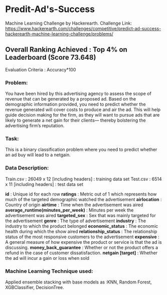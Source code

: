 # Predit-Ad's-Success
Machine Learning Challenge by Hackerearth. 
Challenge Link: https://www.hackerearth.com/challenges/competitive/predict-ad-success-hackerearth-machine-learning-challenge/problems/

## Overall Ranking Achieved : Top 4% on Leaderboard (Score 73.648)
Evaluation Criteria : Accuracy*100

### Problem:
You have been hired by this advertising agency to assess the scope of revenue that can be generated by a proposed ad. Based on the demographic information provided, you need to predict whether the revenue generated will cover costs to produce and air the ad. This will help guide decision making for the firm, as they will want to pursue ads that are likely to generate a net gain for their clients— thereby bolstering the advertising firm’s reputation.

### Task:
This is a binary classification problem where you need to predict whether an ad buy will lead to a netgain.

### Data Description:
Train.csv : 26049 x 12 [including headers] : training data set
Test.csv : 6514 x 11 [including headers] : test data set

**id** : Unique id for each row
**ratings** : Metric out of 1 which represents how much of the targeted demographic watched the advertisement
**airlocation** : Country of origin
**airtime** : Time when the advertisement was aired
**average_runtime(minutes_per_week)** : Minutes per week the advertisement was aired
**targeted_sex** : Sex that was mainly targeted for the advertisement
**genre** : The type of advertisement
**industry** : The industry to which the product belonged
**economic_status** : The economic health during which the show aired
**relationship_status** : The relationship status of the most responsive customers to the advertisement
**expensive** : A general measure of how expensive the product or service is that the ad is discussing.
**money_back_guarantee** : Whether or not the product offers a refund in the case of customer dissatisfaction.
**netgain [target]** : Whether the ad will incur a gain or loss when sold


### Machine Learning Technique used:
Applied ensemble stacking with base models as :KNN, Random Forest, XGBClassifier, DecisionTree.

